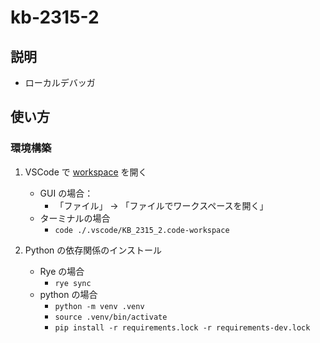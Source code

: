 # kb-2315-2

## 説明

- ローカルデバッガ

## 使い方

### 環境構築

1. VSCode で [workspace](./.vscode/KB_2315_2.code-workspace) を開く

   - GUI の場合：
     - 「ファイル」 → 「ファイルでワークスペースを開く」
   - ターミナルの場合
     - `code ./.vscode/KB_2315_2.code-workspace`

2. Python の依存関係のインストール
   - Rye の場合
     - `rye sync`
   - python の場合
     - `python -m venv .venv`
     - `source .venv/bin/activate`
     - `pip install -r requirements.lock -r requirements-dev.lock`
